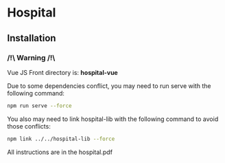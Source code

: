 # Hospital

## Installation

### /!\ Warning /!\
Vue JS Front directory is: **hospital-vue**

Due to some dependencies conflict, you may need to run serve with the following command:

```bash
npm run serve --force
```

You also may need to link hospital-lib with the following command to avoid those conflicts:

```bash
npm link ../../hospital-lib --force
```

All instructions are in the hospital.pdf

